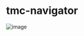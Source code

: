 # tmc-navigator

![image](https://github.com/user-attachments/assets/4ff57028-09d2-4c08-9b91-47a6af2ece51)
